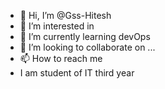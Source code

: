 - 👋 Hi, I’m @Gss-Hitesh
- 👀 I’m interested in
- 🌱 I’m currently learning devOps
- 💞️ I’m looking to collaborate on ...
- 📫 How to reach me 
- I am student of IT third year


<!---
Gss-Hitesh/Gss-Hitesh is a ✨ special ✨ repository because its `README.md` (this file) appears on your GitHub profile.
You can click the Preview link to take a look at your changes.
--->
